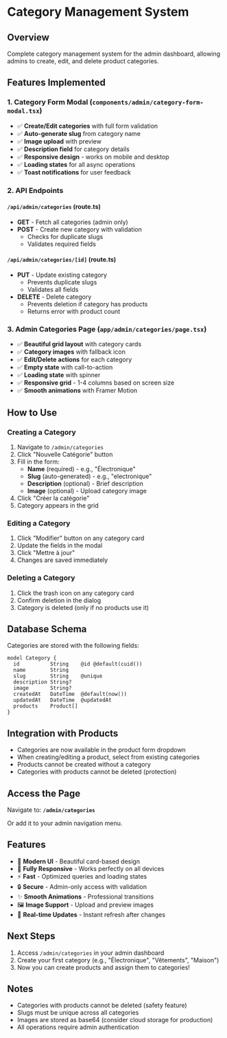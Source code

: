 # Category Management System

## Overview
Complete category management system for the admin dashboard, allowing admins to create, edit, and delete product categories.

## Features Implemented

### 1. Category Form Modal (`components/admin/category-form-modal.tsx`)
- ✅ **Create/Edit categories** with full form validation
- ✅ **Auto-generate slug** from category name
- ✅ **Image upload** with preview
- ✅ **Description field** for category details
- ✅ **Responsive design** - works on mobile and desktop
- ✅ **Loading states** for all async operations
- ✅ **Toast notifications** for user feedback

### 2. API Endpoints

#### `/api/admin/categories` (route.ts)
- **GET** - Fetch all categories (admin only)
- **POST** - Create new category with validation
  - Checks for duplicate slugs
  - Validates required fields

#### `/api/admin/categories/[id]` (route.ts)
- **PUT** - Update existing category
  - Prevents duplicate slugs
  - Validates all fields
- **DELETE** - Delete category
  - Prevents deletion if category has products
  - Returns error with product count

### 3. Admin Categories Page (`app/admin/categories/page.tsx`)
- ✅ **Beautiful grid layout** with category cards
- ✅ **Category images** with fallback icon
- ✅ **Edit/Delete actions** for each category
- ✅ **Empty state** with call-to-action
- ✅ **Loading state** with spinner
- ✅ **Responsive grid** - 1-4 columns based on screen size
- ✅ **Smooth animations** with Framer Motion

## How to Use

### Creating a Category
1. Navigate to `/admin/categories`
2. Click "Nouvelle Catégorie" button
3. Fill in the form:
   - **Name** (required) - e.g., "Électronique"
   - **Slug** (auto-generated) - e.g., "electronique"
   - **Description** (optional) - Brief description
   - **Image** (optional) - Upload category image
4. Click "Créer la catégorie"
5. Category appears in the grid

### Editing a Category
1. Click "Modifier" button on any category card
2. Update the fields in the modal
3. Click "Mettre à jour"
4. Changes are saved immediately

### Deleting a Category
1. Click the trash icon on any category card
2. Confirm deletion in the dialog
3. Category is deleted (only if no products use it)

## Database Schema
Categories are stored with the following fields:
```prisma
model Category {
  id          String    @id @default(cuid())
  name        String
  slug        String    @unique
  description String?
  image       String?
  createdAt   DateTime  @default(now())
  updatedAt   DateTime  @updatedAt
  products    Product[]
}
```

## Integration with Products
- Categories are now available in the product form dropdown
- When creating/editing a product, select from existing categories
- Products cannot be created without a category
- Categories with products cannot be deleted (protection)

## Access the Page
Navigate to: **`/admin/categories`**

Or add it to your admin navigation menu.

## Features
- 🎨 **Modern UI** - Beautiful card-based design
- 📱 **Fully Responsive** - Works perfectly on all devices
- ⚡ **Fast** - Optimized queries and loading states
- 🔒 **Secure** - Admin-only access with validation
- ✨ **Smooth Animations** - Professional transitions
- 🖼️ **Image Support** - Upload and preview images
- 🔄 **Real-time Updates** - Instant refresh after changes

## Next Steps
1. Access `/admin/categories` in your admin dashboard
2. Create your first category (e.g., "Électronique", "Vêtements", "Maison")
3. Now you can create products and assign them to categories!

## Notes
- Categories with products cannot be deleted (safety feature)
- Slugs must be unique across all categories
- Images are stored as base64 (consider cloud storage for production)
- All operations require admin authentication
